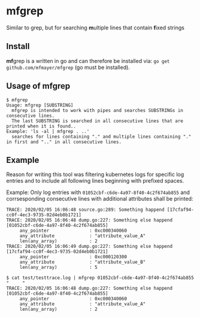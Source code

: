 # **mf**grep

Similar to grep, but for searching **m**ultiple lines that contain **f**ixed strings

## Install

**mf**grep is a written in go and can therefore be installed via: `go get github.com/mfmayer/mfgrep` (go must be installed).

## Usage of **mf**grep

```
$ mfgrep
Usage: mfgrep [SUBSTRING]
  mfgrep is intended to work with pipes and searches SUBSTRINGs in consecutive lines.
  The last SUBSTRING is searched in all consecutive lines that are printed when it is found..
Example: 'ls -al | mfgrep . ..'
  searches for lines containing "." and multiple lines containing "." in first and ".." in all consecutive lines.
```

## Example

Reason for writing this tool was filtering kubernetes logs for specific log entries and to include all following lines beginning with prefixed spaces.

Example: Only log entries with `01052cbf-c6de-4a97-8f40-4c2f674ab855` and corrsesponding consecutive lines with additional attributes shall be printed:
```
TRACE: 2020/02/05 16:06:48 source.go:289: Something happend [17cfaf94-cc0f-4ec3-9735-02d4eb0b1721]
TRACE: 2020/02/05 16:06:48 dump.go:227: Something else happend [01052cbf-c6de-4a97-8f40-4c2f674ab855]
     any_pointer               : 0xc000340060
     any_attribute             : "attribute_value_A"
     len(any_array)            : 2
TRACE: 2020/02/05 16:06:49 dump.go:227: Something else happend [17cfaf94-cc0f-4ec3-9735-02d4eb0b1721]
     any_pointer               : 0xc000120300
     any_attribute             : "attribute_value_B"
     len(any_array)            : 5
```

```
$ cat test/testtrace.log | mfgrep 01052cbf-c6de-4a97-8f40-4c2f674ab855 "     "
TRACE: 2020/02/05 16:06:48 dump.go:227: Something else happend [01052cbf-c6de-4a97-8f40-4c2f674ab855]
     any_pointer               : 0xc000340060
     any_attribute             : "attribute_value_A"
     len(any_array)            : 2
```